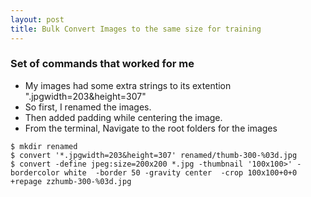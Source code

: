 ```yaml
---
layout: post
title: Bulk Convert Images to the same size for training
---
```


### Set of commands that worked for me
- My images had some extra strings to its extention ".jpgwidth=203&height=307"
- So first, I renamed the images. 
- Then added padding while centering the image.
- From the terminal, Navigate to the root folders for the images

```shell
$ mkdir renamed
$ convert '*.jpgwidth=203&height=307' renamed/thumb-300-%03d.jpg
$ convert -define jpeg:size=200x200 *.jpg -thumbnail '100x100>' -bordercolor white  -border 50 -gravity center  -crop 100x100+0+0 +repage zzhumb-300-%03d.jpg
```
